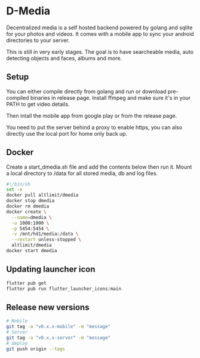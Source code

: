D-Media
===

Decentralized media is a self hosted backend powered by golang and sqlite for your photos and videos. It comes with a mobile app to sync your android directories to your server.

This is still in very early stages. The goal is to have searcheable media, auto detecting objects and faces, albums and more.

Setup
---

You can either compile directly from golang and run or download pre-compiled binaries in release page.
Install ffmpeg and make sure it's in your PATH to get video details.

Then intall the mobile app from google play or from the release page.

You need to put the server behind a proxy to enable https, you can also directly use the local port for home only back up.

Docker
---

Create a start_dmedia.sh file and add the contents below then run it. Mount a local directory to /data for all stored media, db and log files.

```bash
#!/bin/sh
set -e
docker pull altlimit/dmedia
docker stop dmedia
docker rm dmedia
docker create \
  --name=dmedia \
  -u 1000:1000 \
  -p 5454:5454 \
  -v /mnt/hd1/media:/data \
  --restart unless-stopped \
  altlimit/dmedia
docker start dmedia
```

Updating launcher icon
---
```bash
flutter pub get
flutter pub run flutter_launcher_icons:main
```

Release new versions
---
```bash
# Mobile
git tag -a "v0.x.x-mobile" -m "message"
# Server
git tag -a "v0.x.x-server" -m "message"
# deploy
git push origin --tags
```